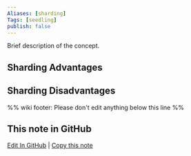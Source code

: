 ```yaml
---
Aliases: [sharding]
Tags: [seedling]
publish: false
---
```


Brief description of the concept.

## Sharding Advantages

## Sharding Disadvantages

%% wiki footer: Please don't edit anything below this line %%

## This note in GitHub

<span class="git-footer">[Edit In GitHub](https://github.dev/data-engineering-community/data-engineering-wiki/blob/main/Concepts/Database%20Sharding.md "git-hub-edit-note") | [Copy this note](https://raw.githubusercontent.com/data-engineering-community/data-engineering-wiki/main/Concepts/Database%20Sharding.md "git-hub-copy-note") </span>
